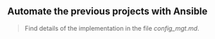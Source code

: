 ## Automate the previous projects with Ansible

> Find details of the implementation in the file *config_mgt.md*.   
 
       
   
  
    
  
 
   
 
 
